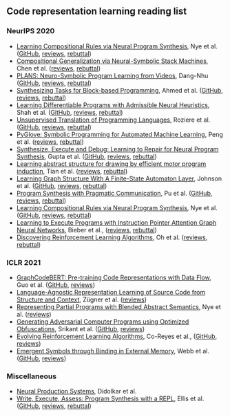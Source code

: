 ## Code representation learning reading list

### NeurIPS 2020

* [Learning Compositional Rules via Neural Program Synthesis](https://arxiv.org/pdf/2003.05562.pdf), Nye et al. ([GitHub](https://github.com/mtensor/rulesynthesis), [reviews](https://proceedings.neurips.cc/paper/2020/file/7a685d9edd95508471a9d3d6fcace432-Review.html), [rebuttal](https://proceedings.neurips.cc//paper/2020/file/7a685d9edd95508471a9d3d6fcace432-AuthorFeedback.pdf))
* [Compositional Generalization via Neural-Symbolic Stack Machines](https://proceedings.neurips.cc/paper/2020/file/12b1e42dc0746f22cf361267de07073f-Paper.pdf), Chen et al. ([reviews](https://proceedings.neurips.cc/paper/2020/file/12b1e42dc0746f22cf361267de07073f-Review.html), [rebuttal](https://proceedings.neurips.cc//paper/2020/file/12b1e42dc0746f22cf361267de07073f-AuthorFeedback.pdf))
* [PLANS: Neuro-Symbolic Program Learning from Videos](https://proceedings.neurips.cc/paper/2020/file/fe131d7f5a6b38b23cc967316c13dae2-Paper.pdf), Dang-Nhu ([GitHub](https://github.com/rdang-nhu/PLANS), [reviews](https://proceedings.neurips.cc/paper/2020/file/fe131d7f5a6b38b23cc967316c13dae2-Review.html), [rebuttal](https://proceedings.neurips.cc//paper/2020/file/fe131d7f5a6b38b23cc967316c13dae2-AuthorFeedback.pdf))
* [Synthesizing Tasks for Block-based Programming](https://proceedings.neurips.cc/paper/2020/file/fd9dd764a6f1d73f4340d570804eacc4-Paper.pdf), Ahmed et al. ([GitHub](https://github.com/adishs/neurips2020_synthesizing-tasks_code), [reviews](https://proceedings.neurips.cc/paper/2020/file/fd9dd764a6f1d73f4340d570804eacc4-Review.html), [rebuttal](https://proceedings.neurips.cc//paper/2020/file/fd9dd764a6f1d73f4340d570804eacc4-AuthorFeedback.pdf))
* [Learning Differentiable Programs with Admissible Neural Heuristics](https://proceedings.neurips.cc/paper/2020/file/342285bb2a8cadef22f667eeb6a63732-Paper.pdf), Shah et al. ([GitHub](https://github.com/averma8053/near), [reviews](https://proceedings.neurips.cc/paper/2020/file/342285bb2a8cadef22f667eeb6a63732-Review.html), [rebuttal](https://proceedings.neurips.cc//paper/2020/file/342285bb2a8cadef22f667eeb6a63732-AuthorFeedback.pdf))
* [Unsupervised Translation of Programming Languages](https://proceedings.neurips.cc/paper/2020/file/ed23fbf18c2cd35f8c7f8de44f85c08d-Paper.pdf), Roziere et al. ([GitHub](https://github.com/facebookresearch/TransCoder), [reviews](https://proceedings.neurips.cc/paper/2020/file/ed23fbf18c2cd35f8c7f8de44f85c08d-Review.html), [rebuttal](https://proceedings.neurips.cc//paper/2020/file/ed23fbf18c2cd35f8c7f8de44f85c08d-AuthorFeedback.pdf))
* [PyGlove: Symbolic Programming for Automated Machine Learning](https://proceedings.neurips.cc/paper/2020/file/012a91467f210472fab4e11359bbfef6-Paper.pdf), Peng et al. ([reviews](https://proceedings.neurips.cc/paper/2020/file/012a91467f210472fab4e11359bbfef6-Review.html), [rebuttal](https://proceedings.neurips.cc//paper/2020/file/012a91467f210472fab4e11359bbfef6-AuthorFeedback.pdf))
* [Synthesize, Execute and Debug: Learning to Repair for Neural Program Synthesis](https://proceedings.neurips.cc/paper/2020/file/cd0f74b5955dc87fd0605745c4b49ee8-Paper.pdf), Gupta et al. ([GitHub](https://github.com/sunblaze-ucb/SED), [reviews](https://proceedings.neurips.cc/paper/2020/file/cd0f74b5955dc87fd0605745c4b49ee8-Review.html), [rebuttal](https://proceedings.neurips.cc//paper/2020/file/cd0f74b5955dc87fd0605745c4b49ee8-AuthorFeedback.pdf))
* [Learning abstract structure for drawing by efficient motor program induction](https://proceedings.neurips.cc/paper/2020/file/1c104b9c0accfca52ef21728eaf01453-Paper.pdf), Tian et al. ([reviews](https://proceedings.neurips.cc/paper/2020/file/1c104b9c0accfca52ef21728eaf01453-Review.html), [rebuttal](https://proceedings.neurips.cc//paper/2020/file/1c104b9c0accfca52ef21728eaf01453-AuthorFeedback.pdf))
* [Learning Graph Structure With A Finite-State Automaton Layer](https://proceedings.neurips.cc/paper/2020/file/1fdc0ee9d95c71d73df82ac8f0721459-Paper.pdf), Johnson et al. ([GitHub](https://github.com/google-research/google-research/tree/master/gfsa), [reviews](https://proceedings.neurips.cc/paper/2020/file/1fdc0ee9d95c71d73df82ac8f0721459-Review.html), [rebuttal](https://proceedings.neurips.cc//paper/2020/file/1fdc0ee9d95c71d73df82ac8f0721459-AuthorFeedback.pdf))
* [Program Synthesis with Pragmatic Communication](https://proceedings.neurips.cc/paper/2020/file/99c83c904d0d64fbef50d919a5c66a80-Paper.pdf), Pu et al. ([GitHub](https://github.com/evanthebouncy/program_synthesis_pragmatics), [reviews](https://proceedings.neurips.cc/paper/2020/file/99c83c904d0d64fbef50d919a5c66a80-Review.html), [rebuttal](https://proceedings.neurips.cc//paper/2020/file/99c83c904d0d64fbef50d919a5c66a80-AuthorFeedback.pdf))
* [Learning Compositional Rules via Neural Program Synthesis](https://proceedings.neurips.cc/paper/2020/file/7a685d9edd95508471a9d3d6fcace432-Paper.pdf), Nye et al. ([GitHub](https://github.com/mtensor/rulesynthesis), [reviews](https://proceedings.neurips.cc/paper/2020/file/7a685d9edd95508471a9d3d6fcace432-Review.html), [rebuttal](https://proceedings.neurips.cc//paper/2020/file/7a685d9edd95508471a9d3d6fcace432-AuthorFeedback.pdf))
* [Learning to Execute Programs with Instruction Pointer Attention Graph Neural Networks](https://proceedings.neurips.cc/paper/2020/file/62326dc7c4f7b849d6f013ba46489d6c-Paper.pdf), Bieber et al., ([reviews](https://proceedings.neurips.cc/paper/2020/file/62326dc7c4f7b849d6f013ba46489d6c-Review.html), [rebuttal](https://proceedings.neurips.cc//paper/2020/file/62326dc7c4f7b849d6f013ba46489d6c-AuthorFeedback.pdf))
* [Discovering Reinforcement Learning Algorithms](https://proceedings.neurips.cc/paper/2020/file/0b96d81f0494fde5428c7aea243c9157-Paper.pdf), Oh et al. ([reviews](https://proceedings.neurips.cc/paper/2020/file/0b96d81f0494fde5428c7aea243c9157-Review.html), [rebuttal](https://proceedings.neurips.cc//paper/2020/file/0b96d81f0494fde5428c7aea243c9157-AuthorFeedback.pdf))

### ICLR 2021

* [GraphCodeBERT: Pre-training Code Representations with Data Flow](https://openreview.net/pdf?id=jLoC4ez43PZ), Guo et al. ([GitHub](https://github.com/microsoft/CodeBERT), [reviews](https://openreview.net/forum?id=jLoC4ez43PZ))
* [Language-Agnostic Representation Learning of Source Code from Structure and Context](https://openreview.net/pdf?id=Xh5eMZVONGF), Zügner et al. ([reviews](https://openreview.net/forum?id=Xh5eMZVONGF))
* [Representing Partial Programs with Blended Abstract Semantics](https://openreview.net/pdf?id=jtBusOsA1Uh), Nye et al. ([reviews](https://openreview.net/forum?id=jtBusOsA1Uh))
* [Generating Adversarial Computer Programs using Optimized Obfuscations](https://openreview.net/pdf?id=PH5PH9ZO_4), Srikant et al. ([GitHub](https://github.com/ALFA-group/adversarial-code-generation), [reviews](https://openreview.net/forum?id=PH5PH9ZO_4))
* [Evolving Reinforcement Learning Algorithms](https://arxiv.org/pdf/2101.03958.pdf), Co-Reyes et al., ([GitHub](https://github.com/jcoreyes/evolvingrl), [reviews](https://openreview.net/forum?id=0XXpJ4OtjW))
* [Emergent Symbols through Binding in External Memory](https://arxiv.org/abs/2012.14601), Webb et al. ([GitHub](https://github.com/taylorwwebb/emergent_symbols), [reviews](https://openreview.net/forum?id=LSFCEb3GYU7))

### Miscellaneous

* [Neural Production Systems](https://arxiv.org/pdf/2103.01937.pdf), Didolkar et al.
* [Write, Execute, Assess: Program Synthesis with a REPL](https://proceedings.neurips.cc/paper/2019/file/50d2d2262762648589b1943078712aa6-Paper.pdf), Ellis et al. ([GitHub](https://github.com/flxsosa/ProgramSearch), [reviews](https://proceedings.neurips.cc/paper/2019/file/50d2d2262762648589b1943078712aa6-Reviews.html), [rebuttal](https://proceedings.neurips.cc/paper/2019/file/50d2d2262762648589b1943078712aa6-AuthorFeedback.pdf))
